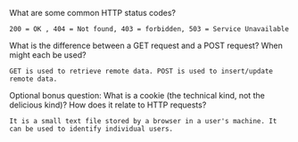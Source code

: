 What are some common HTTP status codes?

	200 = OK , 404 = Not found, 403 = forbidden, 503 = Service Unavailable

What is the difference between a GET request and a POST request? When might each be used?

	GET is used to retrieve remote data. POST is used to insert/update remote data.

Optional bonus question: What is a cookie (the technical kind, not the delicious kind)? How does it relate to HTTP requests?

	It is a small text file stored by a browser in a user's machine. It can be used to identify individual users.